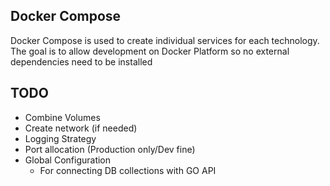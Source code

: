 ## Docker Compose

Docker Compose is used to create individual services for each technology. The goal is to allow development on Docker Platform so no external dependencies need to be installed

## TODO
* Combine Volumes
* Create network (if needed)
* Logging Strategy
* Port allocation (Production only/Dev fine)
* Global Configuration
    - For connecting DB collections with GO API